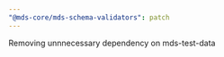 ```yaml
---
"@mds-core/mds-schema-validators": patch
---
```


Removing unnnecessary dependency on mds-test-data
